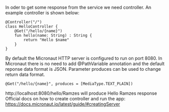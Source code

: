 In oder to get some response from the service we need controller. An example controller is shown below:
```
@Controller("/")
class HelloController {
    @Get("/hello/{name}")
    fun hello(name: String) : String {
        return "Hello $name"
    }
}
```
By default the Micronaut HTTP server is configured to run on port 8080.
In Micronaut there is no need to add @PathVariable annotation and the default reponse data format is JSON. Parameter produces can be used to change return data format.
```
@Get("/hello/{name}", produces = [MediaType.TEXT_PLAIN])
```
http://localhost:8080/hello/Ramzes will produce Hello Ramzes response
Official docs on how to create controller and run the app:
https://docs.micronaut.io/latest/guide/#creatingServer
